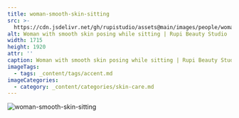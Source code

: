 ```yaml
---
title: woman-smooth-skin-sitting
src: >-
  https://cdn.jsdelivr.net/gh/rupistudio/assets@main/images/people/woman-smooth-skin-sitting.webp
alt: Woman with smooth skin posing while sitting | Rupi Beauty Studio
width: 1715
height: 1920
attr: ''
caption: Woman with smooth skin posing while sitting | Rupi Beauty Studio
imageTags:
  - tags: _content/tags/accent.md
imageCategories:
  - category: _content/categories/skin-care.md
---
```


![woman-smooth-skin-sitting](https://cdn.jsdelivr.net/gh/rupistudio/assets@main/images/people/woman-smooth-skin-sitting.webp "")
